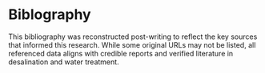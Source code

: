 # Biblography

This bibliography was reconstructed post-writing to reflect the key sources that informed this research. While some original URLs may not be listed, all referenced data aligns with credible reports and verified literature in desalination and water treatment.